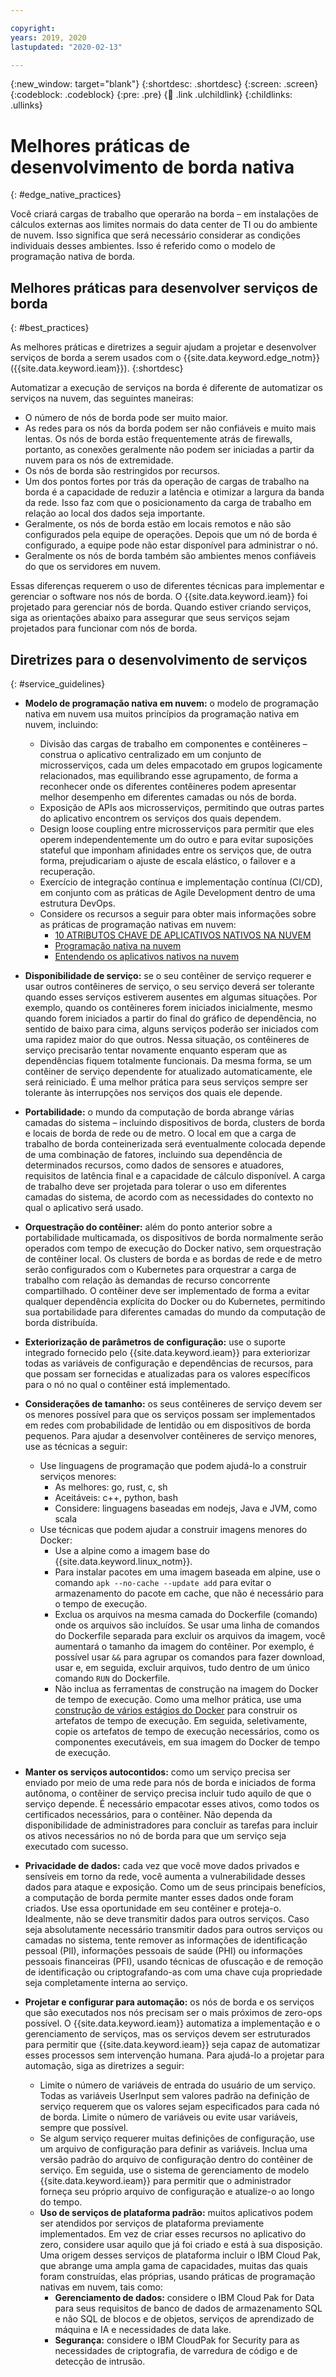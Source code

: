 ```yaml
---

copyright:
years: 2019, 2020
lastupdated: "2020-02-13"

---
```


{:new_window: target="blank"}
{:shortdesc: .shortdesc}
{:screen: .screen}
{:codeblock: .codeblock}
{:pre: .pre}
{:child: .link .ulchildlink}
{:childlinks: .ullinks}

# Melhores práticas de desenvolvimento de borda nativa
{: #edge_native_practices}

Você criará cargas de trabalho que operarão na borda – em instalações de cálculos externas aos limites normais do data center de TI ou do ambiente de nuvem. Isso significa que será necessário considerar as condições individuais desses ambientes. Isso é referido como o modelo de programação nativa de borda.

## Melhores práticas para desenvolver serviços de borda
{: #best_practices}

As melhores práticas e diretrizes a seguir ajudam a projetar e desenvolver serviços de borda a serem usados com o {{site.data.keyword.edge_notm}} ({{site.data.keyword.ieam}}).
{:shortdesc}

Automatizar a execução de serviços na borda é diferente de automatizar os serviços na nuvem, das seguintes maneiras:

* O número de nós de borda pode ser muito maior.
* As redes para os nós da borda podem ser não confiáveis e muito mais lentas. Os nós de borda estão frequentemente atrás de firewalls, portanto, as conexões geralmente não podem ser iniciadas a partir da nuvem para os nós de extremidade.
* Os nós de borda são restringidos por recursos.
* Um dos pontos fortes por trás da operação de cargas de trabalho na borda é a capacidade de reduzir a latência e otimizar a largura da banda da rede. Isso faz com que o posicionamento da carga de trabalho em relação ao local dos dados seja importante. 
* Geralmente, os nós de borda estão em locais remotos e não são configurados pela equipe de operações. Depois que um nó de borda é configurado, a equipe pode não estar disponível para administrar o nó.
* Geralmente os nós de borda também são ambientes menos confiáveis do que os servidores em nuvem.

Essas diferenças requerem o uso de diferentes técnicas para implementar e gerenciar o software nos nós de borda. O {{site.data.keyword.ieam}} foi projetado para gerenciar nós de borda. Quando estiver criando serviços, siga as orientações abaixo para assegurar que seus serviços sejam projetados para funcionar com nós de borda.

## Diretrizes para o desenvolvimento de serviços
{: #service_guidelines}


* **Modelo de programação nativa em nuvem:** o modelo de programação nativa em nuvem usa muitos princípios da programação nativa em nuvem, incluindo:

  * Divisão das cargas de trabalho em componentes e contêineres – construa o aplicativo centralizado em um conjunto de microsserviços, cada um deles empacotado em grupos logicamente relacionados, mas equilibrando esse agrupamento, de forma a reconhecer onde os diferentes contêineres podem apresentar melhor desempenho em diferentes camadas ou nós de borda.
  * Exposição de APIs aos microsserviços, permitindo que outras partes do aplicativo encontrem os serviços dos quais dependem.
  * Design loose coupling entre microsserviços para permitir que eles operem independentemente um do outro e para evitar suposições stateful que imponham afinidades entre os serviços que, de outra forma, prejudicariam o ajuste de escala elástico, o failover e a recuperação.
  * Exercício de integração contínua e implementação contínua (CI/CD), em conjunto com as práticas de Agile Development dentro de uma estrutura DevOps.
  * Considere os recursos a seguir para obter mais informações sobre as práticas de programação nativas em nuvem:
    * [10 ATRIBUTOS CHAVE DE APLICATIVOS NATIVOS NA NUVEM](https://thenewstack.io/10-key-attributes-of-cloud-native-applications/)
    * [Programação nativa na nuvem](https://researcher.watson.ibm.com/researcher/view_group.php?id=9957)
    *	[Entendendo os aplicativos nativos na nuvem](https://www.redhat.com/en/topics/cloud-native-apps)

* **Disponibilidade de serviço:** se o seu contêiner de serviço requerer e usar outros contêineres de serviço, o seu serviço deverá ser tolerante quando esses serviços estiverem ausentes em algumas situações. Por exemplo, quando os contêineres forem iniciados inicialmente, mesmo quando forem iniciados a partir do final do gráfico de dependência, no sentido de baixo para cima, alguns serviços poderão ser iniciados com uma rapidez maior do que outros. Nessa situação, os contêineres de serviço precisarão tentar novamente enquanto esperam que as dependências fiquem totalmente funcionais. Da mesma forma, se um contêiner de serviço dependente for atualizado automaticamente, ele será reiniciado. É uma melhor prática para seus serviços sempre ser tolerante às interrupções nos serviços dos quais ele depende.
* **Portabilidade:** o mundo da computação de borda abrange várias camadas do sistema – incluindo dispositivos de borda, clusters de borda e locais de borda de rede ou de metro. O local em que a carga de trabalho de borda conteinerizada será eventualmente colocada depende de uma combinação de fatores, incluindo sua dependência de determinados recursos, como dados de sensores e atuadores, requisitos de latência final e a capacidade de cálculo disponível. A carga de trabalho deve ser projetada para tolerar o uso em diferentes camadas do sistema, de acordo com as necessidades do contexto no qual o aplicativo será usado.
* **Orquestração do contêiner:** além do ponto anterior sobre a portabilidade multicamada, os dispositivos de borda normalmente serão operados com tempo de execução do Docker nativo, sem orquestração de contêiner local. Os clusters de borda e as bordas de rede e de metro serão configurados com o Kubernetes para orquestrar a carga de trabalho com relação às demandas de recurso concorrente compartilhado. O contêiner deve ser implementado de forma a evitar qualquer dependência explícita do Docker ou do Kubernetes, permitindo sua portabilidade para diferentes camadas do mundo da computação de borda distribuída. 
* **Exteriorização de parâmetros de configuração:** use o suporte integrado fornecido pelo {{site.data.keyword.ieam}} para exteriorizar todas as variáveis de configuração e dependências de recursos, para que possam ser fornecidas e atualizadas para os valores específicos para o nó no qual o contêiner está implementado.
* **Considerações de tamanho:** os seus contêineres de serviço devem ser os menores possível para que os serviços possam ser implementados em redes com probabilidade de lentidão ou em dispositivos de borda pequenos. Para ajudar a desenvolver contêineres de serviço menores, use as técnicas a seguir:

  * Use linguagens de programação que podem ajudá-lo a construir serviços menores:
    * As melhores: go, rust, c, sh
    * Aceitáveis: c++, python, bash
    * Considere: linguagens baseadas em nodejs, Java e JVM, como scala
  * Use técnicas que podem ajudar a construir imagens menores do Docker:
    * Use a alpine como a imagem base do {{site.data.keyword.linux_notm}}.
    * Para instalar pacotes em uma imagem baseada em alpine, use o comando `apk --no-cache --update add` para evitar o armazenamento do pacote em cache, que não é necessário para o tempo de execução.
    * Exclua os arquivos na mesma camada do Dockerfile (comando) onde os arquivos são incluídos. Se usar uma linha de comandos do Dockerfile separada para excluir os arquivos da imagem, você aumentará o tamanho da imagem do contêiner. Por exemplo, é possível usar `&&` para agrupar os comandos para fazer download, usar e, em seguida, excluir arquivos, tudo dentro de um único comando `RUN` do Dockerfile.
    * Não inclua as ferramentas de construção na imagem do Docker de tempo de execução. Como uma melhor prática, use uma [construção de vários estágios do Docker](https://docs.docker.com/develop/develop-images/multistage-build/) para construir os artefatos de tempo de execução. Em seguida, seletivamente, copie os artefatos de tempo de execução necessários, como os componentes executáveis, em sua imagem do Docker de tempo de execução.
* **Manter os serviços autocontidos:** como um serviço precisa ser enviado por meio de uma rede para nós de borda e iniciados de forma autônoma, o contêiner de serviço precisa incluir tudo aquilo de que o serviço depende. É necessário empacotar esses ativos, como todos os certificados necessários, para o contêiner. Não dependa da disponibilidade de administradores para concluir as tarefas para incluir os ativos necessários no nó de borda para que um serviço seja executado com sucesso.
* **Privacidade de dados:** cada vez que você move dados privados e sensíveis em torno da rede, você aumenta a vulnerabilidade desses dados para ataque e exposição. Como um de seus principais benefícios, a computação de borda permite manter esses dados onde foram criados. Use essa oportunidade em seu contêiner e proteja-o. Idealmente, não se deve transmitir dados para outros serviços. Caso seja absolutamente necessário transmitir dados para outros serviços ou camadas no sistema, tente remover as informações de identificação pessoal (PII), informações pessoais de saúde (PHI) ou informações pessoais financeiras (PFI), usando técnicas de ofuscação e de remoção de identificação ou criptografando-as com uma chave cuja propriedade seja completamente interna ao serviço. 
* **Projetar e configurar para automação:** os nós de borda e os serviços que são executados nos nós precisam ser o mais próximos de zero-ops possível. O {{site.data.keyword.ieam}} automatiza a implementação e o gerenciamento de serviços, mas os serviços devem ser estruturados para permitir que {{site.data.keyword.ieam}} seja capaz de automatizar esses processos sem intervenção humana. Para ajudá-lo a projetar para automação, siga as diretrizes a seguir:
  * Limite o número de variáveis de entrada do usuário de um serviço. Todas as variáveis UserInput sem valores padrão na definição de serviço requerem que os valores sejam especificados para cada nó de borda. Limite o número de variáveis ou evite usar variáveis, sempre que possível.  
  * Se algum serviço requerer muitas definições de configuração, use um arquivo de configuração para definir as variáveis. Inclua uma versão padrão do arquivo de configuração dentro do contêiner de serviço. Em seguida, use o sistema de gerenciamento de modelo {{site.data.keyword.ieam}} para permitir que o administrador forneça seu próprio arquivo de configuração e atualize-o ao longo do tempo.
  * **Uso de serviços de plataforma padrão:** muitos aplicativos podem ser atendidos por serviços de plataforma previamente implementados. Em vez de criar esses recursos no aplicativo do zero, considere usar aquilo que já foi criado e está à sua disposição. Uma origem desses serviços de plataforma incluir o IBM Cloud Pak, que abrange uma ampla gama de capacidades, muitas das quais foram construídas, elas próprias, usando práticas de programação nativas em nuvem, tais como:
    * **Gerenciamento de dados:** considere o IBM Cloud Pak for Data para seus requisitos de banco de dados de armazenamento SQL e não SQL de blocos e de objetos, serviços de aprendizado de máquina e IA e necessidades de data lake. 
    * **Segurança:** considere o IBM CloudPak for Security para as necessidades de criptografia, de varredura de código e de detecção de intrusão.
